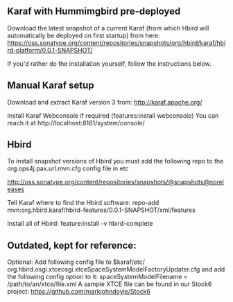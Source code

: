 Karaf with Hummimgbird pre-deployed
-----------------------------------

Download the latest snapshot of a current Karaf (from which Hbird will automatically be deployed on first startup) from here:
https://oss.sonatype.org/content/repositories/snapshots/org/hbird/karaf/hbird-platform/0.0.1-SNAPSHOT/

If you'd rather do the installation yourself, follow the instructions below.


Manual Karaf setup
---------------------------
Download and extract Karaf version 3 from:
http://karaf.apache.org/

Install Karaf Webconsole if required (features:install webconsole)
You can reach it at http://localhost:8181/system/console/

Hbird
--------
To install snapshot versions of Hbird you must add the following repo to the org.ops4j.pax.url.mvn.cfg config file in etc
 
 http://oss.sonatype.org/content/repositories/snapshots/@snapshots@noreleases

 
Tell Karaf where to find the Hbird software:
repo-add mvn:org.hbird.karaf/hbird-features/0.0.1-SNAPSHOT/xml/features

Install all of Hbird:
feature:install -v hbird-complete




Outdated, kept for reference:
-----------------------------

Optional: Add following config file to $karaf/etc/
	org.hbird.osgi.xtceosgi.xtceSpaceSystemModelFactoryUpdater.cfg
and add the following config option to it:
	spaceSystemModelFilename = /path/to/an/xtce/file.xml
A sample XTCE file can be found in our Stock6 project: https://github.com/markjohndoyle/Stock6


